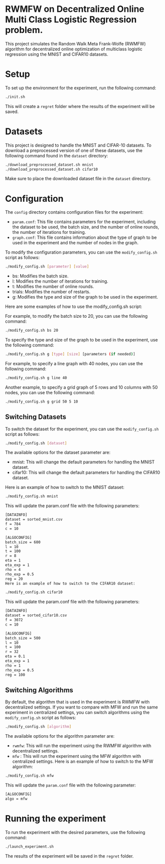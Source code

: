 
# RWMFW on Decentralized Online Multi Class Logistic Regression problem.

This project simulates the Random Walk Meta Frank-Wolfe (RWMFW) algorithm for decentralized online optimization of multiclass logistic regression using the MNIST and CIFAR10 datasets.

 # Setup
To set up the environment for the experiment, run the following command:

```bash
./init.sh
```

This will create a `regret` folder where the results of the experiment will be saved.

# Datasets
This project is designed to handle the MNIST and CIFAR-10 datasets. 
To download a preprocessed version of one of these datasets, 
use the following command found in the `dataset` directory:

```bash
./download_preprocessed_dataset.sh mnist
./download_preprocessed_dataset.sh cifar10
```
Make sure to place the downloaded dataset file in the `dataset` directory.

# Configuration
The `config` directory contains configuration files for the experiment:

- `param.conf`: This file contains parameters for the experiment, including the dataset to be used, the batch size, and the number of online rounds, the number of iterations for training.
- `graph.conf`: This file contains information about the type of graph to be used in the experiment and the number of nodes in the graph.


To modify the configuration parameters, you can use the `modify_config.sh` script as follows:

```bash
./modify_config.sh [parameter] [value]
```

- bs: Modifies the batch size.
- l: Modifies the number of iterations for training.
- t: Modifies the number of online rounds.
- trials: Modifies the number of restarts.
- g: Modifies the type and size of the graph to be used in the experiment.

Here are some examples of how to use the modify_config.sh script:

For example, to modify the batch size to 20, you can use the following command:

```bash
./modify_config.sh bs 20
```

To specify the type and size of the graph to be used in the experiment, use the following command:
```bash
./modify_config.sh g [type] [size] [parameters (if needed)]
```

For example, to specify a line graph with 40 nodes, you can use the following command:
```bash
./modify_config.sh g line 40
```

Another example, to specify a grid graph of 5 rows and 10 columns with 50 nodes, you can use the following command:
```bash
./modify_config.sh g grid 50 5 10
```

## Switching Datasets
To switch the dataset for the experiment, you can use the `modify_config.sh` script as follows:

```bash
./modify_config.sh [dataset]
```
The available options for the dataset parameter are:

- mnist: This will change the default parameters for handling the MNIST dataset.
- cifar10: This will change the default parameters for handling the CIFAR10 dataset.

Here is an example of how to switch to the MNIST dataset:

```bash
./modify_config.sh mnist
```
This will update the param.conf file with the following parameters:

```bash
[DATAINFO]
dataset = sorted_mnist.csv
f = 784
c = 10

[ALGOCONFIG]
batch_size = 600
l = 10
t = 100
r = 8
eta = 1
eta_exp = 1
rho = 4
rho_exp = 0.5
reg = 20
Here is an example of how to switch to the CIFAR10 dataset:
```
```bash
./modify_config.sh cifar10
```
This will update the param.conf file with the following parameters:

```bash
[DATAINFO]
dataset = sorted_cifar10.csv
f = 3072
c = 10

[ALGOCONFIG]
batch_size = 500
l = 10
t = 100
r = 32
eta = 0.1
eta_exp = 1
rho = 1
rho_exp = 0.5
reg = 100
```

## Switching Algorithms
By default, the algorithm that is used in the experiment is RWMFW with decentralized settings. If you want to compare with MFW and run the same experiment in centralized settings, you can switch algorithms using the `modify_config.sh` script as follows:

```bash
./modify_config.sh [algorithm]
```
The available options for the algorithm parameter are:

- `rwmfw`: This will run the experiment using the RWMFW algorithm with decentralized settings.
- `mfw` : This will run the experiment using the MFW algorithm with centralized settings.
Here is an example of how to switch to the MFW algorithm:

```bash
./modify_config.sh mfw
```
This will update the `param.conf` file with the following parameter:


```bash
[ALGOCONFIG]
algo = mfw
```

# Running the experiment
To run the experiment with the desired parameters, use the following command:

```bash
./launch_experiment.sh
```
The results of the experiment will be saved in the `regret` folder.